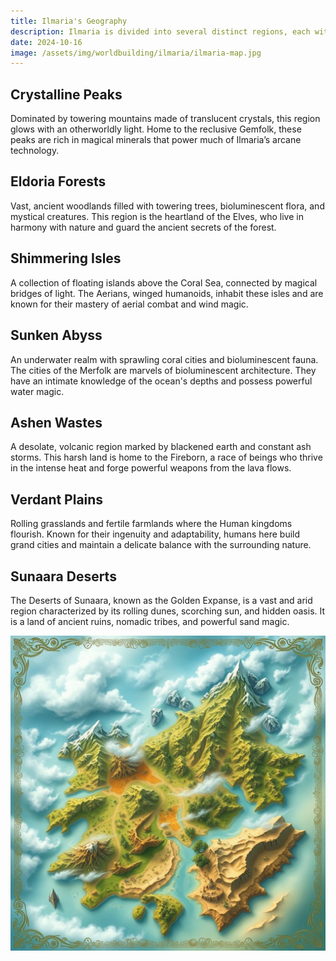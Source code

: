 ```yaml
---
title: Ilmaria's Geography
description: Ilmaria is divided into several distinct regions, each with its own unique landscape and climate.
date: 2024-10-16
image: /assets/img/worldbuilding/ilmaria/ilmaria-map.jpg
---
```

## Crystalline Peaks  

Dominated by towering mountains made of translucent crystals, this region glows with an otherworldly light. Home to the reclusive Gemfolk, these peaks are rich in magical minerals that power much of Ilmaria’s arcane technology.  

## Eldoria Forests  

Vast, ancient woodlands filled with towering trees, bioluminescent flora, and mystical creatures. This region is the heartland of the Elves, who live in harmony with nature and guard the ancient secrets of the forest.  

## Shimmering Isles  
  
A collection of floating islands above the Coral Sea, connected by magical bridges of light. The Aerians, winged humanoids, inhabit these isles and are known for their mastery of aerial combat and wind magic.  
  
## Sunken Abyss  
  
An underwater realm with sprawling coral cities and bioluminescent fauna. The cities of the Merfolk are marvels of bioluminescent architecture. They have an intimate knowledge of the ocean's depths and possess powerful water magic.  
  
## Ashen Wastes  
  
A desolate, volcanic region marked by blackened earth and constant ash storms. This harsh land is home to the Fireborn, a race of beings who thrive in the intense heat and forge powerful weapons from the lava flows.  
  
## Verdant Plains  
  
Rolling grasslands and fertile farmlands where the Human kingdoms flourish. Known for their ingenuity and adaptability, humans here build grand cities and maintain a delicate balance with the surrounding nature.  
  
## Sunaara Deserts  
  
The Deserts of Sunaara, known as the Golden Expanse, is a vast and arid region characterized by its rolling dunes, scorching sun, and hidden oasis. It is a land of ancient ruins, nomadic tribes, and powerful sand magic.  

![map](/assets/img/worldbuilding/ilmaria/ilmaria-map.jpg)
